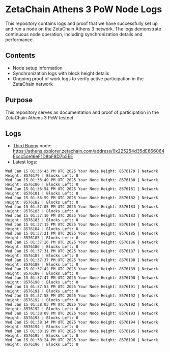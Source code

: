 # ZetaChain Athens 3 PoW Node Logs
This repository contains logs and proof that we have successfully set up and run a node on the ZetaChain Athens 3 network. The logs demonstrate continuous node operation, including synchronization details and performance.

## Contents
- Node setup information
- Synchronization logs with block height details
- Ongoing proof of work logs to verify active participation in the ZetaChain network

## Purpose
This repository serves as documentation and proof of participation in the ZetaChain Athens 3 PoW testnet.

## Logs

- [Third Bunny](https://thirdbunny.xyz/) node: https://athens.explorer.zetachain.com/address/0x225254d35dE666064Eccc5ce16eF1D8bF8D7b5EE
- Latest logs:
```
Wed Jan 15 01:36:43 PM UTC 2025 Your Node Height: 8576179 | Network Height: 8576179 | Blocks Left: 0
Wed Jan 15 01:36:49 PM UTC 2025 Your Node Height: 8576180 | Network Height: 8576180 | Blocks Left: 0
Wed Jan 15 01:36:54 PM UTC 2025 Your Node Height: 8576181 | Network Height: 8576181 | Blocks Left: 0
Wed Jan 15 01:36:59 PM UTC 2025 Your Node Height: 8576182 | Network Height: 8576182 | Blocks Left: 0
Wed Jan 15 01:37:05 PM UTC 2025 Your Node Height: 8576183 | Network Height: 8576183 | Blocks Left: 0
Wed Jan 15 01:37:10 PM UTC 2025 Your Node Height: 8576183 | Network Height: 8576183 | Blocks Left: 0
Wed Jan 15 01:37:15 PM UTC 2025 Your Node Height: 8576184 | Network Height: 8576184 | Blocks Left: 0
Wed Jan 15 01:37:21 PM UTC 2025 Your Node Height: 8576185 | Network Height: 8576185 | Blocks Left: 0
Wed Jan 15 01:37:26 PM UTC 2025 Your Node Height: 8576186 | Network Height: 8576186 | Blocks Left: 0
Wed Jan 15 01:37:31 PM UTC 2025 Your Node Height: 8576187 | Network Height: 8576187 | Blocks Left: 0
Wed Jan 15 01:37:37 PM UTC 2025 Your Node Height: 8576188 | Network Height: 8576188 | Blocks Left: 0
Wed Jan 15 01:37:42 PM UTC 2025 Your Node Height: 8576189 | Network Height: 8576189 | Blocks Left: 0
Wed Jan 15 01:37:47 PM UTC 2025 Your Node Height: 8576190 | Network Height: 8576190 | Blocks Left: 0
Wed Jan 15 01:37:53 PM UTC 2025 Your Node Height: 8576191 | Network Height: 8576191 | Blocks Left: 0
Wed Jan 15 01:37:58 PM UTC 2025 Your Node Height: 8576192 | Network Height: 8576192 | Blocks Left: 0
Wed Jan 15 01:38:03 PM UTC 2025 Your Node Height: 8576192 | Network Height: 8576192 | Blocks Left: 0
Wed Jan 15 01:38:09 PM UTC 2025 Your Node Height: 8576193 | Network Height: 8576193 | Blocks Left: 0
Wed Jan 15 01:38:14 PM UTC 2025 Your Node Height: 8576194 | Network Height: 8576194 | Blocks Left: 0
Wed Jan 15 01:38:19 PM UTC 2025 Your Node Height: 8576195 | Network Height: 8576195 | Blocks Left: 0
Wed Jan 15 01:38:24 PM UTC 2025 Your Node Height: 8576196 | Network Height: 8576196 | Blocks Left: 0
```
